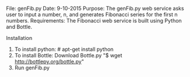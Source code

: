 File:  genFib.py
Date:  9-10-2015
Purpose:  The genFib.py web service asks user to input a number, n, and generates Fibonacci series for the first n numbers.
Requirements:  The Fibonacci web service is built using Python and Bottle.

Installation
1.  To install python:  # apt-get install python
2.  To install Bottle:  Download Bottle.py "$  wget http://bottlepy.org/bottle.py"
3.  Run genFib.py
